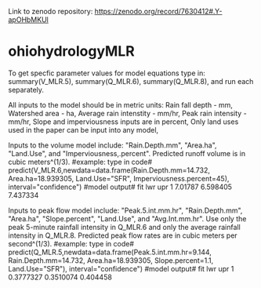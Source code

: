 Link to zenodo repository: https://zenodo.org/record/7630412#.Y-apOHbMKUl

# ohiohydrologyMLR
To get specfic parameter values for model equations type in:
summary(V_MLR.5),
summary(Q_MLR.6),
summary(Q_MLR.8),
and run each separately.

All inputs to the model should be in metric units:
Rain fall depth - mm,
Watershed area - ha,
Average rain intenstity - mm/hr,
Peak rain intensity - mm/hr,
Slope and imperviousness inputs are in percent,
Only land uses used in the paper can be input into any model,

Inputs to the volume model include: "Rain.Depth.mm", "Area.ha", "Land.Use", and "Imperviousness,.percent". Predicted runoff volume is in cubic meters^(1/3).
#example: type in code#
predict(V_MLR.6,newdata=data.frame(Rain.Depth.mm=14.732, Area.ha=18.939305, Land.Use="SFR", Imperviousness.percent=45), interval="confidence")
#model output#
      fit      lwr      upr
1 7.01787 6.598405 7.437334



Inputs to peak flow model include: "Peak.5.int.mm.hr", "Rain.Depth.mm", "Area.ha", "Slope.percent", "Land.Use", and "Avg.Int.mm.hr". Use only the peak 5-minute rainfall intensity in Q_MLR.6 and only the average rainfall intensity in Q_MLR.8. Predicted peak flow rates are in cubic meters per second^(1/3).
#example: type in code#
predict(Q_MLR.5,newdata=data.frame(Peak.5.int.mm.hr=9.144, Rain.Depth.mm=14.732, Area.ha=18.939305, Slope.percent=1.1, Land.Use="SFR"), interval="confidence")
#model output#
        fit       lwr      upr
1 0.3777327 0.3510074 0.404458
